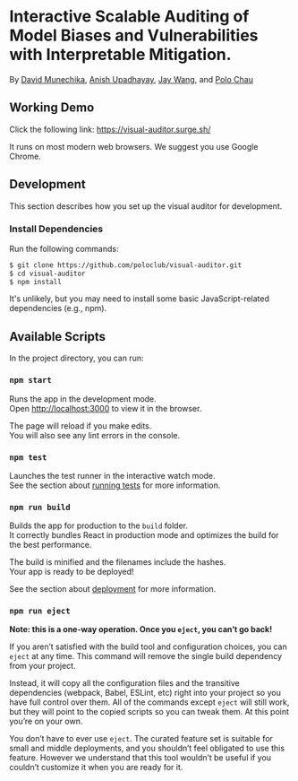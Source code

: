 # Interactive Scalable Auditing of Model Biases and Vulnerabilities with Interpretable Mitigation.

By [David Munechika](https://github.com/davidmunechika),
[Anish Upadhayay](https://github.com/aupadhayay3),
[Jay Wang](https://github.com/xiaohk), and
[Polo Chau](https://www.cc.gatech.edu/~dchau/)

## Working Demo

Click the following link:
https://visual-auditor.surge.sh/

It runs on most modern web browsers. We suggest you use Google Chrome.

## Development

This section describes how you set up the visual auditor for development.

### Install Dependencies

Run the following commands:

```bash
$ git clone https://github.com/poloclub/visual-auditor.git
$ cd visual-auditor
$ npm install
```

It's unlikely, but you may need to install some basic JavaScript-related dependencies (e.g., npm).

## Available Scripts

In the project directory, you can run:

### `npm start`

Runs the app in the development mode.\
Open [http://localhost:3000](http://localhost:3000) to view it in the browser.

The page will reload if you make edits.\
You will also see any lint errors in the console.

### `npm test`

Launches the test runner in the interactive watch mode.\
See the section about [running tests](https://facebook.github.io/create-react-app/docs/running-tests) for more information.

### `npm run build`

Builds the app for production to the `build` folder.\
It correctly bundles React in production mode and optimizes the build for the best performance.

The build is minified and the filenames include the hashes.\
Your app is ready to be deployed!

See the section about [deployment](https://facebook.github.io/create-react-app/docs/deployment) for more information.

### `npm run eject`

**Note: this is a one-way operation. Once you `eject`, you can’t go back!**

If you aren’t satisfied with the build tool and configuration choices, you can `eject` at any time. This command will remove the single build dependency from your project.

Instead, it will copy all the configuration files and the transitive dependencies (webpack, Babel, ESLint, etc) right into your project so you have full control over them. All of the commands except `eject` will still work, but they will point to the copied scripts so you can tweak them. At this point you’re on your own.

You don’t have to ever use `eject`. The curated feature set is suitable for small and middle deployments, and you shouldn’t feel obligated to use this feature. However we understand that this tool wouldn’t be useful if you couldn’t customize it when you are ready for it.
